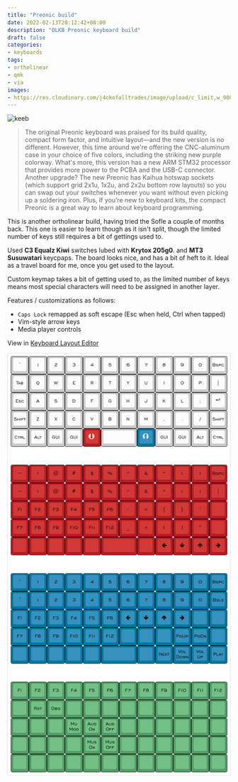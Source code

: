 ```yaml
--- 
title: "Preonic build"
date: 2022-02-13T20:12:42+08:00
description: "OLKB Preonic keyboard build"
draft: false
categories:
- keyboards
tags:
- ortholinear
- qmk
- via
images: 
- https://res.cloudinary.com/j4ckofalltrades/image/upload/c_limit,w_900,g_face/v1644727344/keebs/preonic/preonic_lmffaq.jpg
---
```


![keeb](https://res.cloudinary.com/j4ckofalltrades/image/upload/c_limit,w_900/v1644727344/keebs/preonic/preonic_lmffaq.jpg)

> The original Preonic keyboard was praised for its build quality, compact form factor, and intuitive layout—and the new version is no different. However, this time around we're offering the CNC-aluminum case in your choice of five colors, including the striking new purple colorway. What's more, this version has a new ARM STM32 processor that provides more power to the PCBA and the USB-C connector. Another upgrade? The new Preonic has Kaihua hotswap sockets (which support grid 2x1u, 1x2u, and 2x2u bottom row layouts) so you can swap out your switches whenever you want without even picking up a soldering iron. Plus, If you’re new to keyboard kits, the compact Preonic is a great way to learn about keyboard programming.

This is another ortholinear build, having tried the Sofle a couple of months back. This one is easier to learn though as it isn't split, though the limited number of keys still requires a bit of gettings used to.

Used **C3 Equalz Kiwi** switches lubed with **Krytox 205g0**. and **MT3 Susuwatari** keycpaps. The board looks nice, and has a bit of heft to it. Ideal as a travel board for me, once you get used to the layout.

Custom keymap takes a bit of getting used to, as the limited number of keys means most special characters will need to be assigned in another layer.

Features / customizations as follows:

- `Caps Lock` remapped as soft escape (Esc when held, Ctrl when tapped)
- Vim-style arrow keys
- Media player controls

View in [Keyboard Layout Editor](http://www.keyboard-layout-editor.com/#/gists/da3d61376c9baa30491ca660bd1a2565)

![Preonic custom keymap](https://raw.githubusercontent.com/j4ckofalltrades/keebs/master/preonic/assets/preonic.png)
